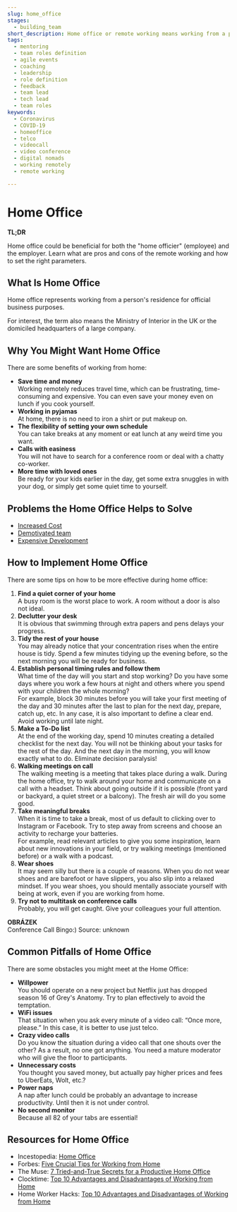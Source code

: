 ```yaml
---
slug: home_office
stages:
  - building_team
short_description: Home office or remote working means working from a person's residence for official business purposes.
tags:
  - mentoring
  - team roles definition
  - agile events
  - coaching
  - leadership
  - role definition
  - feedback
  - team lead
  - tech lead
  - team roles
keywords:
  - Coronavirus
  - COVID-19
  - homeoffice
  - telco
  - videocall
  - video conference
  - digital nomads
  - working remotely
  - remote working

---
```


# Home Office

**TL;DR**

Home office could be beneficial for both the "home officier" (employee) and the employer. Learn what are pros and cons of the remote working and how to set the right parameters.

## What Is Home Office

Home office represents working from a person's residence for official business purposes. 

For interest, the term also means the Ministry of Interior in the UK or the domiciled headquarters of a large company. 

## Why You Might Want Home Office

There are some benefits of working from home:
  - **Save time and money**  
   Working remotely reduces travel time, which can be frustrating, time-consuming and expensive. You can even save your money even on lunch if you cook yourself. 
  - **Working in pyjamas**  
   At home, there is no need to iron a shirt or put makeup on.
  - **The flexibility of setting your own schedule**  
   You can take breaks at any moment or eat lunch at any weird time you want.
  - **Calls with easiness**  
   You will not have to search for a conference room or deal with a chatty co-worker.
  - **More time with loved ones**  
   Be ready for your kids earlier in the day, get some extra snuggles in with your dog, or simply get some quiet time to yourself.


## Problems the Home Office Helps to Solve

- [Increased Cost](/problems/increased-cost)
- [Demotivated team](/problems/demotivated-team)
- [Expensive Development](/problems/expensive-development)

## How to Implement Home Office

There are some tips on how to be more effective during home office:

1. **Find a quiet corner of your home**  
   A busy room is the worst place to work. A room without a door is also not ideal.
2. **Declutter your desk**  
   It is obvious that swimming through extra papers and pens delays your progress.
3. **Tidy the rest of your house**  
   You may already notice that your concentration rises when the entire house is tidy. Spend a few minutes tidying up the evening before, so the next morning you will be ready for business.
4. **Establish personal timing rules and follow them**  
   What time of the day will you start and stop working? Do you have some days where you work a few hours at night and others where you spend with your children the whole morning?   
   For example, block 30 minutes before you will take your first meeting of the day and 30 minutes after the last to plan for the next day, prepare, catch up, etc. In any case, it is also important to define a clear end. Avoid working until late night.
5. **Make a To-Do list**  
   At the end of the working day, spend 10 minutes creating a detailed checklist for the next day. You will not be thinking about your tasks for the rest of the day. And the next day in the morning, you will know exactly what to do. Eliminate decision paralysis!
6. **Walking meetings on call**  
   The walking meeting is a meeting that takes place during a walk. During the home office, try to walk around your home and communicate on a call with a headset. Think about going outside if it is possible (front yard or backyard, a quiet street or a balcony). The fresh air will do you some good.
7. **Take meaningful breaks**  
   When it is time to take a break, most of us default to clicking over to Instagram or Facebook. Try to step away from screens and choose an activity to recharge your batteries.  
   For example, read relevant articles to give you some inspiration, learn about new innovations in your field, or try walking meetings (mentioned before) or a walk with a podcast.
8. **Wear shoes**  
   It may seem silly but there is a couple of reasons. When you do not wear shoes and are barefoot or have slippers, you also slip into a relaxed mindset. If you wear shoes, you should mentally associate yourself with being at work, even if you are working from home.
9. **Try not to multitask on conference calls**  
   Probably, you will get caught. Give your colleagues your full attention.
   
**OBRÁZEK**   
Conference Call Bingo:) 
Source: unknown

   

## Common Pitfalls of Home Office
There are some obstacles you might meet at the Home Office:

- **Willpower**  
   You should operate on a new project but Netflix just has dropped season 16 of Grey's Anatomy. Try to plan effectively to avoid the temptation.
- **WiFi issues**  
   That situation when you ask every minute of a video call: “Once more, please.” In this case, it is better to use just telco.
- **Crazy video calls**  
   Do you know the situation during a video call that one shouts over the other? As a result, no one got anything. You need a mature moderator who will give the floor to participants.
- **Unnecessary costs**  
   You thought you saved money, but actually pay higher prices and fees to UberEats, Wolt, etc.?
- **Power naps**  
   A nap after lunch could be probably an advantage to increase productivity. Until then it is not under control.
- **No second monitor**  
   Because all 82 of your tabs are essential!


## Resources for Home Office

- Incestopedia: [Home Office](https://www.investopedia.com/terms/h/home-office.asp)
- Forbes: [Five Crucial Tips for Working from Home](https://www.forbes.com/sites/danpontefract/2020/03/07/five-crucial-tips-for-working-from-home/#560d4ce51ad8)
- The Muse: [7 Tried-and-True Secrets for a Productive Home Office](https://www.themuse.com/advice/7-triedandtrue-secrets-for-a-productive-home-office)
- Clocktime: [Top 10 Advantages and Disadvantages of Working from Home](https://www.clicktime.com/blog/top-10-advantages-disadvantages-working-from-home/)
- Home Worker Hacks: [Top 10 Advantages and Disadvantages of Working from Home](https://homeworkerhacks.com/top-10-advantages-and-disadvantages-of-working-from-home)
